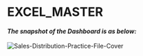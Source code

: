 # EXCEL_MASTER

_**The snapshot of the Dashboard is as below:**_ <br><br>![Sales-Distribution-Practice-File-Cover](https://github.com/user-attachments/assets/9f119e93-1eea-4e8d-bbda-4cd956668823)

